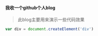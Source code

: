 #### 我收一个github个人blog

> 此blog主要用来演示一些代码效果

```javascript
var div = document.createElement('div')
```

